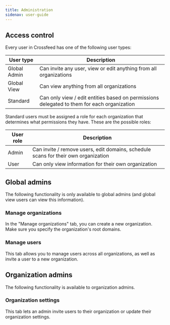 ```yaml
---
title: Administration
sidenav: user-guide
---
```


## Access control

Every user in Crossfeed has one of the following user types:

| User type    | Description                                                                                |
| ------------ | ------------------------------------------------------------------------------------------ |
| Global Admin | Can invite any user, view or edit anything from all organizations                          |
| Global View  | Can view anything from all organizations                                                   |
| Standard     | Can only view / edit entities based on permissions delegated to them for each organization |

Standard users must be assigned a role for each organization that determines what permissions they have. These are the possible roles:

| User role | Description                                                                        |
| --------- | ---------------------------------------------------------------------------------- |
| Admin     | Can invite / remove users, edit domains, schedule scans for their own organization |
| User      | Can only view information for their own organization                               |

## Global admins

The following functionality is only available to global admins (and global view users can view this information).

### Manage organizations

In the "Manage organizations" tab, you can create a new organization. Make sure you specify the organization's root domains.

### Manage users

This tab allows you to manage users across all organizations, as well as invite a user to a new organization.

## Organization admins

The following functionality is available to organization admins.

### Organization settings

This tab lets an admin invite users to their organization or update their organization settings.
